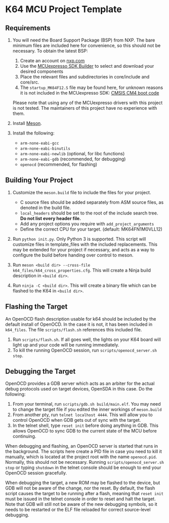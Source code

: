 # K64 MCU Project Template

## Requirements
1. You will need the Board Support Package (BSP) from NXP.  The bare minimum
   files are included here for convenience, so this should not be necessary.
   To obtain the latest BSP:
   1. Create an account on [nxp.com](https://nxp.com)
   2. Use the [MCUexpresso SDK Builder](https://mcuxpresso.nxp.com/en/select)
      to select and download your desired components
   3. Place the relevant files and subdirectories in core/include and core/src.
   4. The `startup_MK64F12.S` file may be found here, for unknown reasons
      it is not included in the MCUexpresso SDK:
      [CMSIS CM4 boot code](https://github.com/ARMmbed/mbed-hal-k64f)

   Please note that using any of the MCUexpresso drivers with this project is
   not tested.  The maintainers of this project have no experience with them.

2. Install [Meson](https://mesonbuild.com).

3. Install the following:
    - `arm-none-eabi-gcc`
    - `arm-none-eabi-binutils`
    - `arm-none-eabi-newlib` (optional, for libc functions)
    - `arm-none-eabi-gdb` (recommended, for debugging)
    - `openocd` (recommended, for flashing)

## Building Your Project
1. Customize the `meson.build` file to include the files for your project.
    - C source files should be added separately from ASM source files,
      as denoted in the build file.
    - `local_headers` should be set to the root of the include search tree.
      __Do not list every header file.__
    - Add any project options you require with `add_project_arguments`
    - Define the correct CPU for your target. (default: MK64FN1M0VLL12)

2. Run `python init.py`. Only Python 3 is supported.  This script will customize
   files in template\_files with the included replacements.  This may be
   extended for your project if necessary, and acts as a way to configure the
   build before handing over control to meson.

3. Run `meson <build dir> --cross-file k64_files/k64_cross_properties.cfg`.
   This will create a Ninja build description in `<build dir>`.

4. Run `ninja -C <build dir>`.  This will create a binary file which
   can be flashed to the K64 in `<build dir>`.

## Flashing the Target
An OpenOCD flash description usable for k64 should be included by the default
install of OpenOCD.  In the case it is not, it has been included in `k64_files`.
The file `scripts/flash.sh` references this included file.
1. Run `scripts/flash.sh`.  If all goes well, the lights on your K64 board will
   light up and your code will be running immediately.
2. To kill the running OpenOCD session, run `scripts/openocd_server.sh stop`.

## Debugging the Target
OpenOCD provides a GDB server which acts as an arbiter for the actual debug
protocols used on target devices, OpenSDA in this case.
Do the following:
1. From your terminal, run `scripts/gdb.sh build/main.elf`.  You may need to
   change the target file if you edited the inner workings of `meson.build`
2. From another pty, run `telnet localhost 4444`.  This will allow you to
   control OpenOCD when GDB gets out of sync with the target.
3. In the telnet shell, type `reset init` before doing anything in GDB. This
   allows OpenOCD to sync GDB to the current state of the MCU before continuing.

When debugging and flashing, an OpenOCD server is started that runs in the
background.  The scripts here create a PID file in case you need to kill it
manually, which is located at the project root with the name `openocd.pid`.
Normally, this should not be necessary.  Running
`scripts/openocd_server.sh stop` or typing `shutdown` in the telnet console
should be enough to end your OpenOCD session gracefully.

When debugging the target, a new ROM may be flashed to the device, but GDB will
not be aware of the change, nor the reset.  By default, the flash script causes
the target to be running after a flash, meaning that `reset init` must be issued
in the telnet console in order to reset and halt the target.  Note that GDB will
still not be aware of the new debugging symbols, so it needs to be restarted or
the ELF file reloaded for correct source-level debugging.

